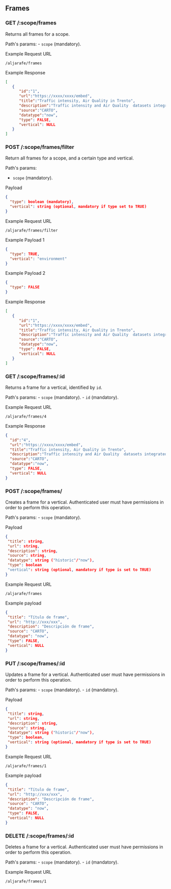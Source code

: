 ## Frames

### GET /:scope/frames

Returns all frames for a scope.

Path's params:
	- `scope` (mandatory).

Example Request URL
```text
/aljarafe/frames
```

Example Response
```json
[
   {
      "id":"1",
      "url":"https://xxxx/xxxx/embed",
      "title":"Traffic intensity, Air Quality in Trento",
      "description":"Traffic intensity and Air Quality  datasets integrated in a single map ",
      "source":"CARTO",
      "datatype":"now",
      "type": FALSE,
      "vertical": NULL
   }
]
```

### POST /:scope/frames/filter

Return all frames for a scope, and a certain type and vertical.

Path's params:
  - `scope` (mandatory).

Payload
```json
{
  "type": boolean (mandatory),
  "vertical": string (optional, mandatory if type set to TRUE)
}
```

Example Request URL
```text
/aljarafe/frames/filter
```

Example Payload 1
```json
{
  "type": TRUE,
  "vertical": "environment"
}
```

Example Payload 2
```json
{
  "type": FALSE
}
```

Example Response
```json
[
   {
      "id":"1",
      "url":"https://xxxx/xxxx/embed",
      "title":"Traffic intensity, Air Quality in Trento",
      "description":"Traffic intensity and Air Quality  datasets integrated in a single map ",
      "source":"CARTO",
      "datatype":"now",
      "type": FALSE,
      "vertical": NULL
   }
]
```


### GET /:scope/frames/:id

Returns a frame for a vertical, identified by `id`.

Path's params:
	- `scope` (mandatory).
	- `id` (mandatory).

Example Request URL
```text
/aljarafe/frames/4
```

Example Response
```json
{
  "id":"4",
  "url":"https://xxxx/xxxx/embed",
  "title":"Traffic intensity, Air Quality in Trento",
  "description":"Traffic intensity and Air Quality  datasets integrated in a single map ",
  "source":"CARTO",
  "datatype":"now",
  "type": FALSE,
  "vertical": NULL
}
```

### POST /:scope/frames/

Creates a frame for a vertical. Authenticated user must have permissions in order to perform this operation.

Path's params:
	- `scope` (mandatory).

Payload
```json
{
 "title": string,
 "url": string,
 "description": string,
 "source": string,
 "datatype": string ("historic"/"now"),
 "type": boolean
 "vertical": string (optional, mandatory if type is set to TRUE)
}
```

Example Request URL
```text
/aljarafe/frames
```

Example payload
```json
{
 "title": "Título de frame",
 "url": "http://xxx/xxx",
 "description": "Descripción de frame",
 "source": "CARTO",
 "datatype": "now",
 "type": FALSE,
 "vertical": NULL
}
```

### PUT /:scope/frames/:id

Updates a frame for a vertical. Authenticated user must have permissions in order to perform this operation.

Path's params:
	- `scope` (mandatory).
	- `id` (mandatory).

Payload
```json
{
 "title": string,
 "url": string,
 "description": string,
 "source": string,
 "datatype": string ("historic"/"now"),
 "type": boolean,
 "vertical": string (optional, mandatory if type is set to TRUE)
}
```

Example Request URL
```text
/aljarafe/frames/1
```

Example payload
```json
{
 "title": "Título de frame",
 "url": "http://xxx/xxx",
 "description": "Descripción de frame",
 "source": "CARTO",
 "datatype": "now",
 "type": FALSE,
 "vertical": NULL
}
```

### DELETE /:scope/frames/:id

Deletes a frame for a vertical. Authenticated user must have permissions in order to perform this operation.

Path's params:
	- `scope` (mandatory).
	- `id` (mandatory).

Example Request URL
```text
/aljarafe/frames/1
```